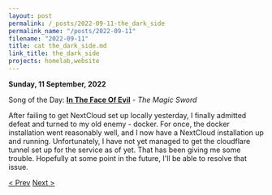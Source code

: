 ```yaml
---
layout: post
permalink: /_posts/2022-09-11-the_dark_side
permalink_name: "/posts/2022-09-11"
filename: "2022-09-11"
title: cat the_dark_side.md
link_title: the_dark_side
projects: homelab,website
---
```

**Sunday, 11 September, 2022**

Song of the Day: [**In The Face Of Evil**](https://youtu.be/G02wKufX3nw) - *The Magic Sword*

After failing to get NextCloud set up locally yesterday, I finally admitted defeat and turned to my old enemy - docker. For once, the docker installation went reasonably well, and I now have a NextCloud installation up and running. Unfortunately, I have not yet managed to get the cloudflare tunnel set up for the service as of yet. That has been giving me some trouble. Hopefully at some point in the future, I'll be able to resolve that issue.

[< Prev](/_posts/2022-09-10-plex_server_transfer)    [Next >](/_posts/2022-09-17-resoldering_the_stepper_controller)

